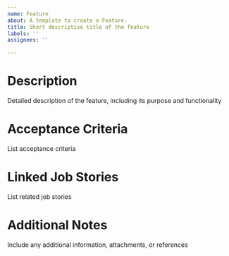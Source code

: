 ```yaml
---
name: Feature
about: A template to create a Feature.
title: Short descriptive title of the feature
labels: ''
assignees: ''

---
```


# Description
Detailed description of the feature, including its purpose and functionality

# Acceptance Criteria
List acceptance criteria

# Linked Job Stories
List related job stories

# Additional Notes
Include any additional information, attachments, or references
